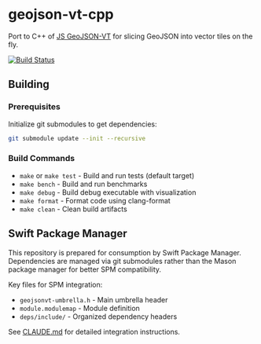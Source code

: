 # geojson-vt-cpp

Port to C++ of [JS GeoJSON-VT](https://github.com/mapbox/geojson-vt) for slicing GeoJSON into vector tiles on the fly.

[![Build Status](https://travis-ci.org/mapbox/geojson-vt-cpp.svg?branch=master)](https://travis-ci.org/mapbox/geojson-vt-cpp)

## Building

### Prerequisites

Initialize git submodules to get dependencies:
```bash
git submodule update --init --recursive
```

### Build Commands

- `make` or `make test` - Build and run tests (default target)
- `make bench` - Build and run benchmarks
- `make debug` - Build debug executable with visualization
- `make format` - Format code using clang-format
- `make clean` - Clean build artifacts

## Swift Package Manager

This repository is prepared for consumption by Swift Package Manager. Dependencies are managed via git submodules rather than the Mason package manager for better SPM compatibility.

Key files for SPM integration:
- `geojsonvt-umbrella.h` - Main umbrella header
- `module.modulemap` - Module definition
- `deps/include/` - Organized dependency headers

See [CLAUDE.md](CLAUDE.md) for detailed integration instructions.
